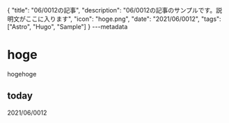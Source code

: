 {
  "title": "06/0012の記事",
  "description": "06/0012の記事のサンプルです。説明文がここに入ります",
  "icon": "hoge.png",
  "date": "2021/06/0012",
  "tags": ["Astro", "Hugo", "Sample"]
}
---metadata

# hoge
hogehoge

## today
2021/06/0012